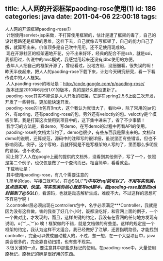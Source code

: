 title: 人人网的开源框架paoding-rose使用(1)
id: 186
categories: java
date: 2011-04-06 22:00:18
tags:
---

人人网的开源框架paoding-rose(1)
</br>&nbsp;计划使用servlet+jsp来做，不打算使用框架的，估计是遭了框架的毒了，自己的设计思路还是框架的思维，这样下去，自己就像去写框架了，自己的能力自己了解，就算写出来，价值顶多是自己吹牛用用，还不足使用现成的。
</br>&nbsp;现在开源社区的框架遍地开花，分不出来好坏，经典的配合不是ssh，就是ssi，我都用过，传说中的mvc模式，我感觉用起来还没有jdbc使用的方便。
</br>&nbsp;去年人人把自己的框架开源了，曾经看过，没地方用，没细细看，很失误的啊！昨天半夜起来，把人人的paoding-rose下载下来，计划今天研究研究，看一下看传说中的人人框架。
</br>&nbsp;人人paoding-rose的地址是：http://code.google.com/p/paoding-rose/
</br>&nbsp;版本还是2010年6月份1.01的版本，真的是好久都没更新了。
</br>&nbsp;paoding-rose其实不能说是人人开发的框架，它是在spring2.5.6上面二次开发，开发了一些特性，更加能快速开发。
</br>&nbsp;paoding-rose的lib包有9m大，这个我认为就很大了，看lib中，除了常用的jar包外，有spring，还有paoding-rose的包，另外还有veloctiy的包。veloctiy是个模板引擎，我是打算这次使用到项目中的，这下集中进来了，省了不少事情！
</br>&nbsp;我学习的方法是，看demo，写demo，在写demo的过程中再看API的使用。
</br>&nbsp;paoding-rose的文档太节约了，demo也很少，有些东西我是蒙出来的。文档和demo的说明，还算规范，源码中的注释写的很详细，虽说里面有些错误，但也不影响阅读。例子，这个写的，我就怀疑是不是写框架的人写的了，里面那么多明显的错误，也不改改。
</br>&nbsp;网上除了人人在google上面的提供的文档外，没看到其他例子，写了一个，依照是第二个例子，也仅仅是做了一个查询而已，相当简单，看看就会。
</br>&nbsp;下载地址是：
</br>&nbsp;其中使用paoding-rose，有几个需要注意的
</br>&nbsp;1.简单的dao，写接口就可以，在@SQL(&quot;*****&quot;)中写好sql就可以了，不用写实现类，这点很实用、快速。写实现类的核心就是写sql脚本，而paoding-rose就是把sql封装到了@SQL(*****)，看源码，也就是动态解析生成，难度不大，不过这样的思想可不容易学啊！
</br>&nbsp;2.controller层必须出现在controllers包中，名字必须满足***Controller，我就是因为没有这样做，害的我查了好几个小时，饭都没吃好，和官网上面的例子，一个一个做对比，才发现的，而且，这样关键的约定，我没有在官网的任何地方发现有说明，o(︶︿︶)o 唉！框架做的不错，就是文档做的有些差。这样的规定是一个框架的约定，我认为这样不太适合，我已经做好了注解，还要指明路径，才能找到controller，完全可以做成自动载入的，不过，想一想，在一个大型项目中，java类会很多的，完全靠自动扫描，也有些不现实。
</br>&nbsp;3.很关键的一点，要注意其中那些原标记的使用。在paoding-rose中，大量使用原标记，原标记的确是很好用的东西。
</br>&nbsp;
